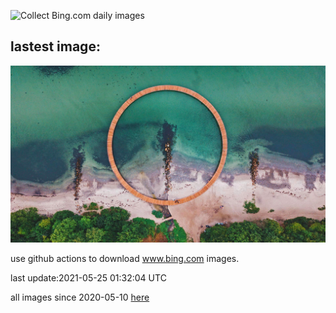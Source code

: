 ![Collect Bing.com daily images](https://github.com/counter2015/bing-daily-images/workflows/Collect%20Bing.com%20daily%20images/badge.svg)
## lastest image:
![](images/AarhusInfinite.jpg)

use github actions to download www.bing.com images.

last update:2021-05-25 01:32:04 UTC

all images since 2020-05-10 [here](https://github.com/counter2015/bing-daily-images/tree/master/images) 
